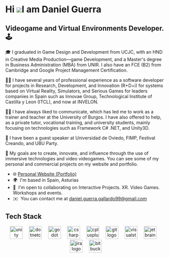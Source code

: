 Hi ![](https://user-images.githubusercontent.com/18350557/176309783-0785949b-9127-417c-8b55-ab5a4333674e.gif)I am Daniel Guerra
=====================================================================================================================================

Videogame and Virtual Environments Developer. 🕹️
--------------

🎓 I graduated in Game Design and Development from UCJC, with an HND in Creative Media Production—game Development, and a Master's degree in Business Administration (MBA) from UNIR. I also have an FCE (B2) from Cambridge and Google Project Management Certification.

🧑‍💻 I have several years of professional experience as a software developer for projects in Research, Development, and Innovation (R+D+i) for systems based on Virtual Reality, Simulators, and Serious Games for leaders companies in Spain such as Innovae Group, Technological Institute of Castilla y Leon (ITCL), and now at INVELON.

🧑‍🏫 I have always liked to communicate, which has led me to work as a trainer and teacher at the University of Burgos. I have also offered to help, as a private tutor, vocational training, and university students, mainly focusing on technologies such as Framework C# .NET, and Unity3D.

📣 I have been a guest speaker at Universidad de Oviedo, FIMP, Festival Creando, and UBU Party.

🎯 My goals are to create, innovate, and influence through the use of immersive technologies and video videogames. You can see some of my personal and commercial projects on my website and portfolio.

*   🌐  [Personal Website (Portfolio)](https://dakkuadev.github.io/personal-website/index.html)
*   🌍  I'm based in Spain, Asturias
*   🤝  I'm open to collaborating on Interactive Projects. XR. Video Games. Workshops and events.
*   ✉️  You can contact me at [daniel.guerra.gallardo99@gmail.com](mailto:daniel.guerra.gallardo99@gmail.com)

  Tech Stack
--------------

  <div align="center">
  <img src="https://cdn.jsdelivr.net/gh/devicons/devicon/icons/unity/unity-original.svg" height="40" alt="unity logo"  />
  <img width="12" />
  <img src="https://cdn.jsdelivr.net/gh/devicons/devicon/icons/dotnetcore/dotnetcore-original.svg" height="40" alt="dotnetcore logo"  />
  <img width="12" />
  <img src="https://cdn.jsdelivr.net/gh/devicons/devicon/icons/godot/godot-original.svg" height="40" alt="godot logo"  />
  <img width="12" />
  <img src="https://cdn.jsdelivr.net/gh/devicons/devicon/icons/csharp/csharp-original.svg" height="40" alt="csharp logo"  />
  <img width="12" />
  <img src="https://cdn.jsdelivr.net/gh/devicons/devicon/icons/cplusplus/cplusplus-original.svg" height="40" alt="cplusplus logo"  />
  <img width="12" />
  <img src="https://cdn.jsdelivr.net/gh/devicons/devicon/icons/git/git-original.svg" height="40" alt="git logo"  />
  <img width="12" />
  <img src="https://cdn.jsdelivr.net/gh/devicons/devicon/icons/visualstudio/visualstudio-plain.svg" height="40" alt="visualstudio logo"  />
  <img width="12" />
  <img src="https://cdn.jsdelivr.net/gh/devicons/devicon/icons/jetbrains/jetbrains-original.svg" height="40" alt="jetbrains logo"  />
  <img width="12" />
  <img src="https://cdn.jsdelivr.net/gh/devicons/devicon/icons/jira/jira-original.svg" height="40" alt="jira logo"  />
  <img width="12" />
  <img src="https://cdn.jsdelivr.net/gh/devicons/devicon/icons/bitbucket/bitbucket-original.svg" height="40" alt="bitbucket logo"  />
</div>

